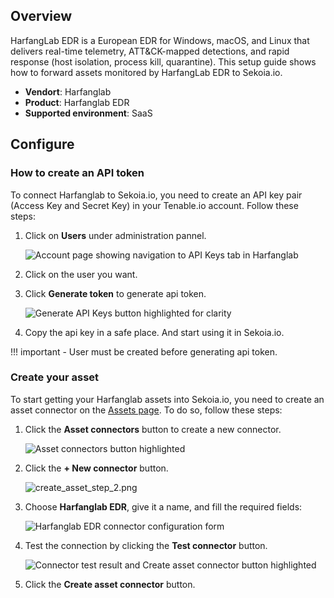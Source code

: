 
## Overview

HarfangLab EDR is a European EDR for Windows, macOS, and Linux that delivers real-time telemetry, ATT&CK-mapped detections, and rapid response (host isolation, process kill, quarantine). This setup guide shows how to forward assets monitored by HarfangLab EDR to Sekoia.io.

- **Vendort**: Harfanglab
- **Product**: Harfanglab EDR
- **Supported environment**: SaaS

## Configure

### How to create an API token

To connect Harfanglab to Sekoia.io, you need to create an API key pair (Access Key and Secret Key) in your
Tenable.io account. Follow these steps:

1. Click on **Users** under administration pannel.

    ![Account page showing navigation to API Keys tab in Harfanglab](/assets/operation_center/asset_connectors/device/users_button.png)

2. Click on the user you want.

3. Click **Generate token** to generate api token.

    ![Generate API Keys button highlighted for clarity](/assets/operation_center/asset_connectors/device/generate_button.png)

4. Copy the api key in a safe place. And start using it in Sekoia.io.

!!! important
    - User must be created before generating api token.


### Create your asset

To start getting your Harfanglab assets into Sekoia.io, you need to create an asset connector on the [Assets page](https://app.sekoia.io/assets). To do so, follow these steps:

1. Click the **Asset connectors** button to create a new connector.

    ![Asset connectors button highlighted](/assets/operation_center/asset_connectors/vulnerability/tenable/asset_connector_button.png)

2. Click the **+ New connector** button.
    
    ![create_asset_step_2.png](/assets/operation_center/asset_connectors/vulnerability/tenable/new_connector_button.png)

3. Choose **Harfanglab EDR**, give it a name, and fill the required fields:

    ![Harfanglab EDR connector configuration form](/assets/operation_center/asset_connectors/vulnerability/tenable/tenable_asset_connector.png)

4. Test the connection by clicking the **Test connector** button.

    ![Connector test result and Create asset connector button highlighted](/assets/operation_center/asset_connectors/device/harfanglab_page.png)

5. Click the **Create asset connector** button.

